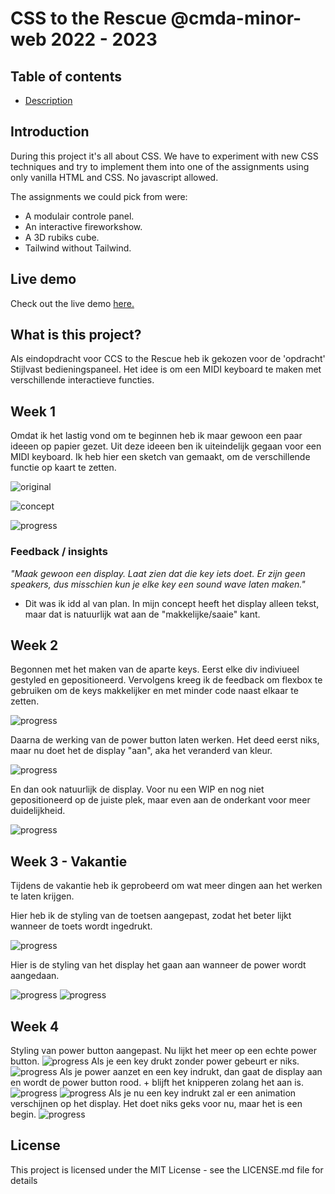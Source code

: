 # CSS to the Rescue @cmda-minor-web 2022 - 2023

## Table of contents

- [Description](#description)

## Introduction

During this project it's all about CSS. We have to experiment with new CSS techniques and try to implement them into one of the assignments using only vanilla HTML and CSS. No javascript allowed.

The assignments we could pick from were:
- A modulair controle panel.
- An interactive fireworkshow.
- A 3D rubiks cube.
- Tailwind without Tailwind.

## Live demo
Check out the live demo [here.](mitchel-ds.github.io/css-to-the-rescue-2223/eindopdracht/)

## What is this project?

Als eindopdracht voor CCS to the Rescue heb ik gekozen voor de 'opdracht' Stijlvast bedieningspaneel. Het idee is om een MIDI keyboard te maken met verschillende interactieve functies.

## Week 1
Omdat ik het lastig vond om te beginnen heb ik maar gewoon een paar ideeen op papier gezet. Uit deze ideeen ben ik uiteindelijk gegaan voor een MIDI keyboard. Ik heb hier een sketch van gemaakt, om de verschillende functie op kaart te zetten.

![original](/eindopdracht/images/week1/orginal.jpeg "Original")

![concept](/eindopdracht/images/week1/concept.png "Concept")

![progress](/eindopdracht/images/week1/progress1_1.png "Progress")

### Feedback / insights 
*"Maak gewoon een display. Laat zien dat die key iets doet. Er zijn geen speakers, dus misschien kun je elke key een sound wave laten maken."*

- Dit was ik idd al van plan. In mijn concept heeft het display alleen tekst, maar dat is natuurlijk wat aan de "makkelijke/saaie" kant.

## Week 2 
Begonnen met het maken van de aparte keys. Eerst elke div indiviueel gestyled en gepositioneerd.
Vervolgens kreeg ik de feedback om flexbox te gebruiken om de keys makkelijker en met minder code naast elkaar te zetten.

![progress](/eindopdracht/images/week2/progress2_1.png "Progress week 2_1")

Daarna de werking van de power button laten werken. Het deed eerst niks, maar nu doet het de display "aan", aka het veranderd van kleur.

![progress](/eindopdracht/images/week2/progress2_2.png "Progress week 2_2")

En dan ook natuurlijk de display. Voor nu een WIP en nog niet gepositioneerd op de juiste plek, maar even aan de onderkant voor meer duidelijkheid.

![progress](/eindopdracht/images/week2/progress2_3.png "Progress week 2_3")

## Week 3 - Vakantie
Tijdens de vakantie heb ik geprobeerd om wat meer dingen aan het werken te laten krijgen.

Hier heb ik de styling van de toetsen aangepast, zodat het beter lijkt wanneer de toets wordt ingedrukt.

![progress](/eindopdracht/images/week3/progress3_2.png "Progress week 3_2")

Hier is de styling van het display het gaan aan wanneer de power wordt aangedaan.

![progress](/eindopdracht/images/week3/progress3_1.png "Progress week 3_1")
![progress](/eindopdracht/images/week3/progress3_3.png "Progress week 3_3")

## Week 4
Styling van power button aangepast. Nu lijkt het meer op een echte power button.
![progress](/eindopdracht/images/week4/progress4_1.png "Progress week 4_1")
Als je een key drukt zonder power gebeurt er niks. 
![progress](/eindopdracht/images/week4/progress4_2.png "Progress week 4_2")
Als je power aanzet en een key indrukt, dan gaat de display aan en wordt de power button rood. + blijft het knipperen zolang het aan is.
![progress](/eindopdracht/images/week4/progress4_3.png "Progress week 4_3")
![progress](/eindopdracht/images/week4/progress4_4.png "Progress week 4_4")
Als je nu een key indrukt zal er een animation verschijnen op het display. Het doet niks geks voor nu, maar het is een begin.
![progress](/eindopdracht/images/week4/progress4_5.png "Progress week 4_5")

## License
This project is licensed under the MIT License - see the LICENSE.md file for details
